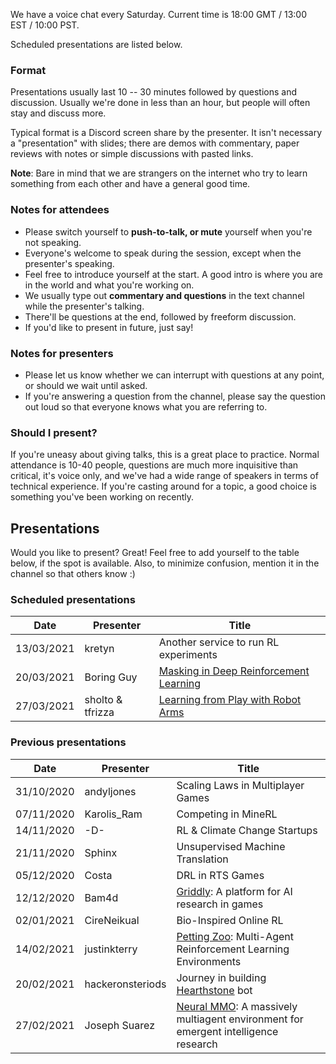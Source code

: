 We have a voice chat every Saturday. Current time is 18:00 GMT / 13:00 EST / 10:00 PST.

Scheduled presentations are listed below.

### Format
Presentations usually last 10 -- 30 minutes followed by questions and discussion. Usually we're done in less than an hour, but people will often stay and discuss more.

Typical format is a Discord screen share by the presenter. It isn't necessary a "presentation" with slides; there are demos with commentary, paper reviews with notes or simple discussions with pasted links.

**Note**: Bare in mind that we are strangers on the internet who try to learn something from each other and have a general good time.

### Notes for attendees

 * Please switch yourself to **push-to-talk, or mute** yourself when you're not speaking.
 * Everyone's welcome to speak during the session, except when the presenter's speaking. 
 * Feel free to introduce yourself at the start. A good intro is where you are in the world and what you're working on. 
 * We usually type out **commentary and questions** in the text channel while the presenter's talking.
 * There'll be questions at the end, followed by freeform discussion.
 * If you'd like to present in future, just say!

### Notes for presenters

* Please let us know whether we can interrupt with questions at any point, or should we wait until asked.
* If you're answering a question from the channel, please say the question out loud so that everyone knows what you are referring to.

### Should I present?

If you're uneasy about giving talks, this is a great place to practice. Normal attendance is 10-40 people, questions are much more inquisitive than critical, it's voice only, and we've had a wide range of speakers in terms of technical experience. If you're casting around for a topic, a good choice is something you've been working on recently.

## Presentations

Would you like to present? Great! Feel free to add yourself to the table below, if the spot is available. Also, to minimize confusion, mention it in the channel so that others know :)

### Scheduled presentations

| Date | Presenter | Title |
|------|-----------|-------|
| 13/03/2021 | kretyn | Another service to run RL experiments |
| 20/03/2021 | Boring Guy | [Masking in Deep Reinforcement Learning](https://boring-guy.sh/posts/masking-rl/) |
| 27/03/2021 | sholto & tfrizza | [Learning from Play with Robot Arms](https://sholtodouglas.github.io/Learning-from-Play/) |

### Previous presentations
| Date | Presenter | Title |
|------|-----------|-------|
| 31/10/2020 | andyljones | Scaling Laws in Multiplayer Games |
| 07/11/2020 | Karolis_Ram | Competing in MineRL |
| 14/11/2020 | -D- | RL & Climate Change Startups |
| 21/11/2020 | Sphinx | Unsupervised Machine Translation |
| 05/12/2020 | Costa | DRL in RTS Games |
| 12/12/2020 | Bam4d | [Griddly](https://griddly.readthedocs.io/en/latest/): A platform for AI research in games |
| 02/01/2021 | CireNeikual | Bio-Inspired Online RL |
| 14/02/2021 | justinkterry | [Petting Zoo](https://www.pettingzoo.ml/): Multi-Agent Reinforcement Learning Environments|
| 20/02/2021 | hackeronsteriods | Journey in building [Hearthstone](https://playhearthstone.com/) bot |
| 27/02/2021 | Joseph Suarez | [Neural MMO](https://jsuarez5341.github.io/): A massively multiagent environment for emergent intelligence research |